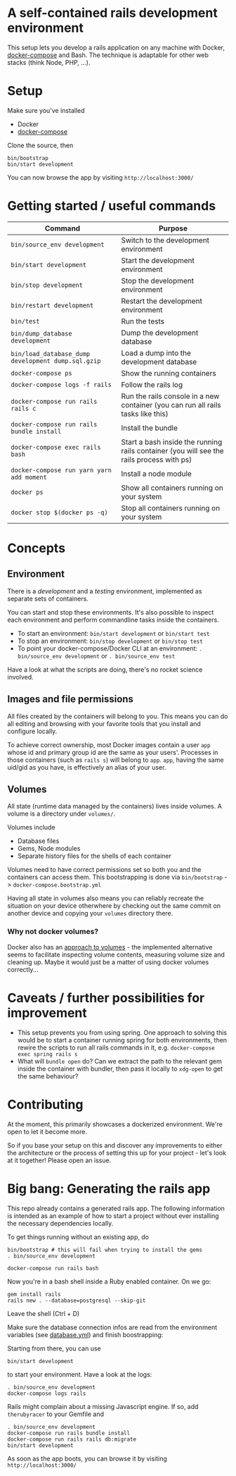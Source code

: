 # A self-contained rails development environment

This setup lets you develop a rails application on any machine with Docker, [docker-compose](https://docs.docker.com/compose/install/) and Bash.
The technique is adaptable for other web stacks (think Node, PHP, ...).

# Setup

Make sure you've installed

* Docker
* [docker-compose](https://docs.docker.com/compose/install/)

Clone the source, then

    bin/bootstrap
    bin/start development

You can now browse the app by visiting `http://localhost:3000/`

# Getting started / useful commands

| Command                                            | Purpose                                                                                  |
| -------                                            | -------                                                                                  |
| `bin/source_env development`                       | Switch to the development environment                                                    |
| `bin/start development`                            | Start the development environment                                                        |
| `bin/stop development`                             | Stop the development environment                                                         |
| `bin/restart development`                          | Restart the development environment                                                      |
| `bin/test`                                         | Run the tests                                                                            |
| `bin/dump_database development`                    | Dump the development database                                                            |
| `bin/load_database_dump development dump.sql.gzip` | Load a dump into the development database                                                |
| `docker-compose ps`                                | Show the running containers                                                              |
| `docker-compose logs -f rails`                     | Follow the rails log                                                                     |
| `docker-compose run rails rails c`                 | Run the rails console in a new container (you can run all rails tasks like this)         |
| `docker-compose run rails bundle install`          | Install the bundle                                                                       |
| `docker-compose exec rails bash`                   | Start a bash inside the running rails container (you will see the rails process with ps) |
| `docker-compose run yarn yarn add moment`          | Install a node module                                                                    |
| `docker ps`                                        | Show all containers running on your system                                               |
| `docker stop $(docker ps -q)`                      | Stop all containers running on your system                                               |

# Concepts

## Environment

There is a *development* and a *testing* environment, implemented as separate sets of containers.

You can start and stop these environments. It's also possible to inspect each environment and perform
commandline tasks inside the containers.

* To start an environment: `bin/start development` or `bin/start test`
* To stop an environment: `bin/stop development` or `bin/stop test`
* To point your docker-compose/Docker CLI at an environment: `. bin/source_env development` or `. bin/source_env test`

Have a look at what the scripts are doing, there's no rocket science involved.

## Images and file permissions

All files created by the containers will belong to you. This means you can do all editing and browsing with
your favorite tools that you install and configure locally.

To achieve correct ownership, most Docker images contain a user `app` whose id
and primary group id are the same as your users'. Processes in those containers (such as `rails s`) will belong to `app`.
`app`, having the same uid/gid as you have, is effectively an alias of your user.

## Volumes

All state (runtime data managed by the containers) lives inside volumes. A volume is a directory under `volumes/`.

Volumes include

* Database files
* Gems, Node modules
* Separate history files for the shells of each container

Volumes need to have correct permissions set so both you and the containers can access them.
This bootstrapping is done via `bin/bootstrap` -> `docker-compose.bootstrap.yml`

Having all state in volumes also means you can reliably recreate the situation on your device
otherwhere by checking out the same commit on another device and copying your `volumes`
directory there.

### Why not docker volumes?

Docker also has an [approach to volumes](https://docs.docker.com/storage/volumes/) - the implemented
alternative seems to facilitate inspecting volume contents, measuring volume size and cleaning up.
Maybe it would just be a matter of using docker volumes correctly...

# Caveats / further possibilities for improvement

* This setup prevents you from using spring. One approach to solving this would be to start a container
  running spring for both environments, then rewire the scripts to run all rails commands in it,
  e.g. `docker-compose exec spring rails s`
* What will `bundle open` do? Can we extract the path to the relevant gem inside the container with bundler,
  then pass it locally to `xdg-open` to get the same behaviour?

# Contributing

At the moment, this primarily showcases a dockerized environment. We're open to let it become more.

So if you base your setup on this and discover any improvements to either the architecture or the process of setting this up for your project - let's look at it together! Please open an issue.

# Big bang: Generating the rails app

This repo already contains a generated rails app. The following information is intended as an example
of how to start a project without ever installing the necessary dependencies locally.

To get things running without an existing app, do

    bin/bootstrap # this will fail when trying to install the gems
    . bin/source_env development

    docker-compose run rails bash

Now you're in a bash shell inside a Ruby enabled container. On we go:

    gem install rails
    rails new . --database=postgresql --skip-git

Leave the shell (Ctrl + D)

Make sure the database connection infos are read from the environment variables (see [database.yml](src/config/database.yml)) and finish boostrapping:

Starting from there, you can use

    bin/start development

to start your environment. Have a look at the logs:

    . bin/source_env development
    docker-compose logs rails

Rails might complain about a missing Javascript engine. If so, add `therubyracer` to your Gemfile and

    . bin/source_env development
    docker-compose run rails bundle install
    docker-compose run rails rails db:migrate
    bin/start development

As soon as the app boots, you can browse it by visiting `http://localhost:3000/`
